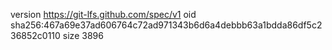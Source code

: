version https://git-lfs.github.com/spec/v1
oid sha256:467a69e37ad606764c72ad971343b6d6a4debbb63a1bdda86df5c236852c0110
size 3896

